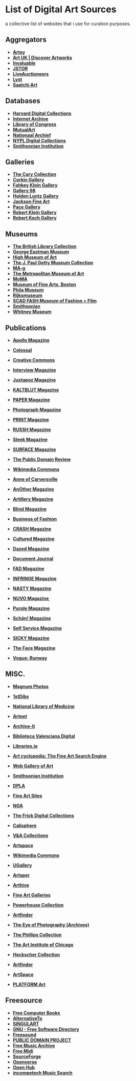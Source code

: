 # List of Digital Art Sources

a collective list of websites that i use for curation purposes.

## **Aggregators**

- **[Artsy](https://www.artsy.net/collect)**
- **[Art UK | Discover Artworks](https://artuk.org/discover/artworks/view_as/grid/search/2024--has_image:on)**
- **[Invaluable](https://www.invaluable.com/auctions/?category=1%2C3%2C4%2C6%2C8%2C10&size=200)**
- **[JSTOR](https://www.jstor.org/images)**
- **[LiveAuctioneers](https://www.liveauctioneers.com/catalog/search/)**
- **[Lyst](https://www.lyst.com/shop/womens)**
- **[Saatchi Art](https://www.saatchiart.com/all)**

## **Databases**

- **[Harvard Digital Collections](https://digitalcollections.library.harvard.edu/catalog?f%5BresourceType%5D%5B%5D=still+image&per_page=96&search_field=all_fields&view=gallery)**
- **[Internet Archive](https://archive.org/details/fav-gbrrrl?sort=title)**
- **[Library of Congress](https://www.loc.gov/search/?c=200&fa=online-format:image&sb=shelf-id&st=grid)**
- **[MutualArt](https://www.mutualart.com/artists)**
- **[Nationaal Archief](https://www.nationaalarchief.nl/onderzoeken/zoeken?activeTab=photos&qf_nao_download=Direct%20beschikbaar&resultsPerPage=48&rm=gallery)**
- **[NYPL Digital Collections](https://digitalcollections.nypl.org/search/index?filters%5Btype%5D%5B%5D=still+image&filters%5Btype_s%5D%5B%5D=http%3A%2F%2Furi.nypl.org%2Fvocabulary%2Frepository_terms%23Capture&keywords=&sort=mainTitle_ns+asc#)**
- **[Smithsonian Institution](https://www.si.edu/search/collection-images?edan_local=&edan_q=&)**

## **Galleries**

- **[The Cary Collection](https://thecarycollection.com/collections/all?sort_by=best-selling)**
- **[Corkin Gallery](https://www.corkingallery.com/artists/)**
- **[Fahkey Klein Gallery](http://www.faheykleingallery.com/artists)**
- **[Gallery 98](https://gallery98.org/artists/)**
- **[Holden Luntz Gallery](https://www.holdenluntz.com/artists/?showall=true)**
- **[Jackson Fine Art](https://www.jacksonfineart.com/artists/)**
- **[Pace Gallery](https://www.pacegallery.com/artists/)**
- **[Robert Klein Gallery](https://www.robertkleingallery.com/artists/)**
- **[Robert Koch Gallery](https://kochgallery.com/artists/#artists-contemporary)**

## **Museums**

- **[The British Library Collection](https://imagesonline.bl.uk/groupitem/146/)**
- **[George Eastman Museum](https://collections.eastman.org/objects/images?filter=mediaExistence%3Atrue)**
- **[High Museum of Art](https://high.org/?s=&rt=collections&clf-2=has-image)**
- **[The J. Paul Getty Museum Collection](https://www.getty.edu/art/collection/search?images=true)**
- **[MA-g](https://www.ma-g.org/)**
- **[The Metropolitan Museum of Art](https://www.metmuseum.org/art/collection/search?searchField=All&showOnly=withImage&sortBy=relevance)**
- **[MoMA](https://www.moma.org/collection)**
- **[Museum of Fine Arts, Boston](https://collections.mfa.org/search/Objects/imageExistence%3Atrue/*?filter=imageExistence%3Atrue#filters)**
- **[Phila Museum](https://www.philamuseum.org/collections/search.html)**
- **[Rijksmuseum](https://www.rijksmuseum.nl/en/search?ii=0&p=1)**
- **[SCAD FASH Museum of Fashion + Film](https://www.scadfash.org/exhibitions)**
- **[Smithsonian](https://americanart.si.edu/search/artworks?content_type=artwork&media=true)**
- **[Whitney Museum](https://whitney.org/collection/works?q%5Bhas_image_true%5D=1)**

## **Publications**

- **[Apollo Magazine](https://www.apollo-magazine.com/)**
- **[Colossal](https://www.thisiscolossal.com/)**
- **[Creative Commons](https://creativecommons.org/)**
- **[Interview Magazine](http://interviewmagazine.com)**
- **[Juxtapoz Magazine](https://www.juxtapoz.com/)**
- **[KALTBLUT Magazine](http://kaltblut-magazine.com)**
- **[PAPER Magazine](https://www.papermag.com/)**
- **[Photograph Magazine](https://photographmag.com/)**
- **[PRINT Magazine](https://www.printmag.com/)**
- **[RUSSH Magazine](https://www.russh.com/)**
- **[Sleek Magazine](http://sleek-mag.com)**
- **[SURFACE Magazine](http://surfacemag.com)**
- **[The Public Domain Review](https://publicdomainreview.org/)**
- **[Wikimedia Commons](https://commons.m.wikimedia.org/wiki/Commons:Welcome)**

- **[Anne of Carversville](https://anneofcarversville.com/)**
- **[AnOther Magazine](http://anothermag.com)**
- **[Artillery Magazine](http://artillerymag.com)**
- **[Blind Magazine](http://blind-magazine.com)**
- **[Business of Fashion](https://www.businessoffashion.com/)**
- **[CRASH Magazine](https://www.crash.fr/)**
- **[Cultured Magazine](http://culturedmag.com)**
- **[Dazed Magazine](https://www.dazeddigital.com/)**
- **[Document Journal](https://www.documentjournal.com/)**
- **[FAD Magazine](https://fadmagazine.com/)**
- **[INFRINGE Magazine](https://www.infringe.com/)**
- **[NASTY Magazine](https://www.nastymagazine.com/)**
- **[NUVO Magazine ](http://nuvomagazine.com)**
- **[Purple Magazine](https://purple.fr/)**
- **[Schön! Magazine](http://schonmagazine.com)**
- **[Self Service Magazine](https://selfservicemagazine.com/)**
- **[SICKY Magazine](http://sickymag.com)**
- **[The Face Magazine](https://theface.com/)**
- **[Vogue: Runway](https://www.vogue.com/fashion-shows)**

## **MISC.**

- **[Magnum Photos](https://www.magnumphotos.com/arts-culture/)**
- **[1stDibs](https://www.1stdibs.com/new-arrivals)**
- **[National Library of Medicine](https://collections.nlm.nih.gov/?f%5Bdrep2.isMemberOfCollection%5D%5B%5D=DREPIHM&per_page=100)**
- **[Artnet](https://www.artnet.com/galleries/fine-art-artworks-for-sale/)**
- **[Archive-It](https://archive-it.org/explore?show=Organizations)**
- **[Biblioteca Valenciana Digital](https://bivaldi.gva.es/en/consulta/resultados_busqueda.do?secc_FOTOGRAFIA_DESFILIS=on&secc_GRAB=on&secc_POST=on&secc_FOTOGRAFIA=on&secc_CAR=on&secc_FOTOGRAFIA_BMAG=on&autor_numcontrol&materia_numcontrol&secc_FOTOGRAFIA_FROGLA=on&secc_FOTOGRAFIA_FOTVARIAS=on&secc_FOTOGRAFIA_FINEZAS=on&secc_EPHE=on&lugar_numcontrol&id=33846&forma&presentacion=mosaico)**
- **[Libraries.io](https://libraries.io/)**
- **[Art cyclopedia: The Fine Art Search Engine](http://www.artcyclopedia.com/)**
- **[Web Gallery of Art](https://www.wga.hu/index_artists.html)**
- **[Smithsonian Institution](https://collections.si.edu/search/results.htm?view=grid&fq=online_media_type%3A%22Images%22&q=&fq=online_visual_material%3Atrue)**
- **[DPLA](https://dp.la/search?list_view=grid&type=%22image%22&page=1&page_size=100)**
- **[Fine Art Sites](http://www.fineartsites.org/)**
- **[NGA](https://www.nga.gov/collection-search-result.html?artobj_imagesonly=Images_online)**
- **[The Frick Digital Collections](https://digitalcollections.frick.org/digico/#/archive/Photoarchive/)**
- **[Calisphere](https://calisphere.org/collections/num/)**
- **[V&A Collections](https://collections.vam.ac.uk/search/?images_exist=true&page=1&page_size=50&q=)**
- **[Artspace](https://www.artspace.com/)**
- **[Wikimedia Commons](https://commons.wikimedia.org/wiki/Category:Images)**
- **[UGallery](https://www.ugallery.com/)**
- **[Artsper](https://www.artsper.com/us/contemporary-artworks)**
- **[Arthive](https://arthive.com/galleries)**
- **[Fine Art Galleries](http://www.gallerysites.com/)**
- **[Powerhouse Collection](https://collection.powerhouse.com.au/)**

- **[Artfinder](https://www.artfinder.com/)**
- **[The Eye of Photography (Archives)](https://loeildelaphotographie.com/en/category/archives/)**
- **[The Phillips Collection](https://www.phillipscollection.org/collection)**
- **[The Art Institute of Chicago](https://www.artic.edu/collection)**
- **[Heckscher Collection](http://heckschercollection.org/argus/Portal.aspx?lang=en-US)**
- **[Artfinder](https://www.artfinder.com/art/)**
- **[ArtSpace](https://www.artspace.com/art)**
- **[PLATFORM Art](https://www.platformart.com/artists)**

## **Freesource**

- **[Free Computer Books](https://freecomputerbooks.com/)**
- **[AlternativeTo](https://alternativeto.net/)**
- **[SINGULART](https://www.singulart.com/)**
- **[GNU - Free Software Directory](https://directory.fsf.org/wiki/GNU)**
- **[Freesound](https://freesound.org/search/?s=Date+added+(newest+first)&g=1)**
- **[PUBLIC DOMAIN PROJECT](https://pool.publicdomainproject.org/index.php/Main_Page)**
- **[Free Music Archive](https://freemusicarchive.org/)**
- **[Free Midi](https://freemidi.org/)**
- **[SourceForge](https://sourceforge.net/)**
- **[Openverse](https://openverse.org/)**
- **[Open Hub](https://openhub.net/)**
- **[incompetech Music Search](https://incompetech.com/music/royalty-free/music.html)**
